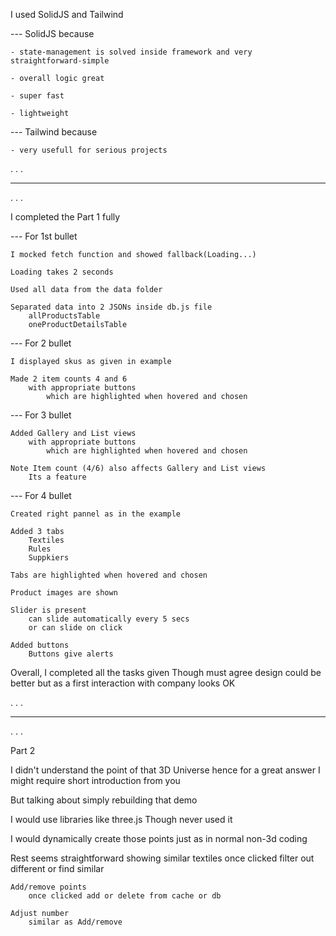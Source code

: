 I used SolidJS and Tailwind

--- SolidJS because 

    - state-management is solved inside framework and very straightforward-simple

    - overall logic great

    - super fast 

    - lightweight




--- Tailwind because

    - very usefull for serious projects






.
.
.
____________________________________________________________________

.
.
.







I completed the Part 1 fully


--- For 1st bullet

    I mocked fetch function and showed fallback(Loading...)

    Loading takes 2 seconds

    Used all data from the data folder 

    Separated data into 2 JSONs inside db.js file
        allProductsTable
        oneProductDetailsTable


--- For 2 bullet

    I displayed skus as given in example 

    Made 2 item counts 4 and 6
        with appropriate buttons
            which are highlighted when hovered and chosen


--- For 3 bullet

    Added Gallery and List views 
        with appropriate buttons   
            which are highlighted when hovered and chosen

    Note Item count (4/6) also affects Gallery and List views 
        Its a feature


--- For 4 bullet

    Created right pannel as in the example

    Added 3 tabs
        Textiles
        Rules
        Suppkiers

    Tabs are highlighted when hovered and chosen

    Product images are shown

    Slider is present
        can slide automatically every 5 secs
        or can slide on click

    Added buttons
        Buttons give alerts






Overall, I completed all the tasks given 
Though must agree design could be better but as a first interaction with company looks OK




.
.
.
____________________________________________________________________

.
.
.




Part 2


I didn't understand the point of that 3D Universe hence for a great answer I might require short introduction from you


But talking about simply rebuilding that demo

I would use libraries like three.js
Though never used it 

I would dynamically create those points just as in normal non-3d coding

Rest seems straightforward 
    showing similar textiles 
        once clicked filter out different or find similar
    
    Add/remove points 
        once clicked add or delete from cache or db

    Adjust number 
        similar as Add/remove
